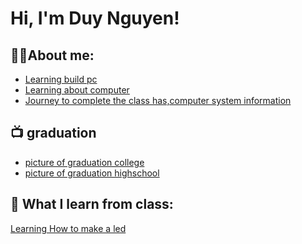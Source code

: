 <h1>Hi, I'm Duy Nguyen! </h1>

<h2>👨‍💻About me:</h2>

  - [Learning build pc](https://github.com/congtyga19980/Labtest)
  - [Learning about computer](https://github.com/congtyga19980/Labtest)
  - [Journey to complete the class has,computer system information](https://github.com/congtyga19980/Labtest)
    
    

<h2>📺 graduation</h2>

- [picture of graduation college]()
- [picture of graduation highschool]()


<h2> 🤳 What I learn from class:</h2>

[Learning How to make a led](https://docs.google.com/document/d/17AjpOhXvnvihpL1j5SeGqkzwwRknAo0MvKNsDlRT4zI/edit?tab=t.0)




<!--
**joshmadakor1/joshmadakor1** is a ✨ _special_ ✨ repository because its `README.md` (this file) appears on your GitHub profile.

Here are some ideas to get you started:

- 🔭 I’m currently working on ...
- 🌱 I’m currently learning ...
- 👯 I’m looking to collaborate on ...
- 🤔 I’m looking for help with ...
- 💬 Ask me about ...
- 📫 How to reach me: ...
- 😄 Pronouns: ...
- ⚡ Fun fact: ...
-->
